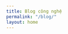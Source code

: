 ```yaml
---
title: Blog công nghệ
permalink: "/blog/"
layout: home
---
```

<style>
body {
        background-image: url("https://cdn.discordapp.com/attachments/588625591629119527/603411134904664077/Thiet_ke_khong_ten.png");
        
</style>

